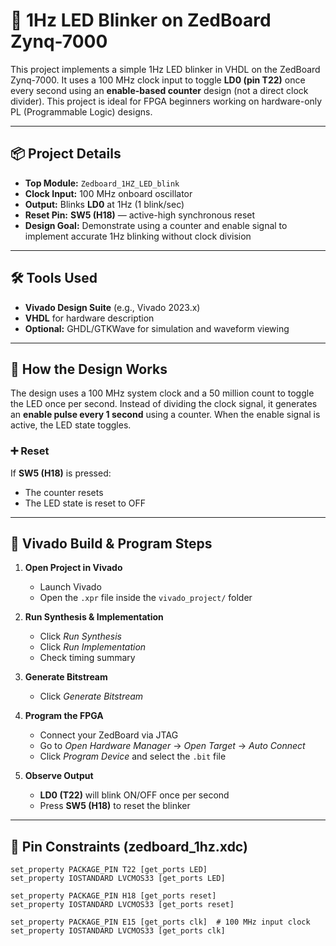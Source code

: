 # 🔴 1Hz LED Blinker on ZedBoard Zynq-7000

This project implements a simple 1Hz LED blinker in VHDL on the ZedBoard Zynq-7000. It uses a 100 MHz clock input to toggle **LD0 (pin T22)** once every second using an **enable-based counter** design (not a direct clock divider). This project is ideal for FPGA beginners working on hardware-only PL (Programmable Logic) designs.

---

## 📦 Project Details

- **Top Module:** `Zedboard_1HZ_LED_blink`
- **Clock Input:** 100 MHz onboard oscillator
- **Output:** Blinks **LD0** at 1Hz (1 blink/sec)
- **Reset Pin:** **SW5 (H18)** — active-high synchronous reset
- **Design Goal:** Demonstrate using a counter and enable signal to implement accurate 1Hz blinking without clock division

---

## 🛠️ Tools Used

- **Vivado Design Suite** (e.g., Vivado 2023.x)
- **VHDL** for hardware description
- **Optional:** GHDL/GTKWave for simulation and waveform viewing

---
## 📐 How the Design Works

The design uses a 100 MHz system clock and a 50 million count to toggle the LED once per second. Instead of dividing the clock signal, it generates an **enable pulse every 1 second** using a counter. When the enable signal is active, the LED state toggles.

### ➕ Reset

If **SW5 (H18)** is pressed:
- The counter resets
- The LED state is reset to OFF

---

## 🔌 Vivado Build & Program Steps

1. **Open Project in Vivado**
   - Launch Vivado
   - Open the `.xpr` file inside the `vivado_project/` folder

2. **Run Synthesis & Implementation**
   - Click *Run Synthesis*
   - Click *Run Implementation*
   - Check timing summary

3. **Generate Bitstream**
   - Click *Generate Bitstream*

4. **Program the FPGA**
   - Connect your ZedBoard via JTAG
   - Go to *Open Hardware Manager* → *Open Target* → *Auto Connect*
   - Click *Program Device* and select the `.bit` file

5. **Observe Output**
   - **LD0 (T22)** will blink ON/OFF once per second
   - Press **SW5 (H18)** to reset the blinker

---

## 📄 Pin Constraints (zedboard_1hz.xdc)

```xdc
set_property PACKAGE_PIN T22 [get_ports LED]
set_property IOSTANDARD LVCMOS33 [get_ports LED]

set_property PACKAGE_PIN H18 [get_ports reset]
set_property IOSTANDARD LVCMOS33 [get_ports reset]

set_property PACKAGE_PIN E15 [get_ports clk]  # 100 MHz input clock
set_property IOSTANDARD LVCMOS33 [get_ports clk]
